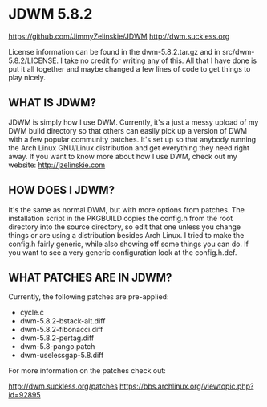 # JDWM 5.8.2
https://github.com/JimmyZelinskie/JDWM
http://dwm.suckless.org

License information can be found in the dwm-5.8.2.tar.gz and in src/dwm-5.8.2/LICENSE.
I take no credit for writing any of this. All that I have done is put it all together and maybe changed a few lines of code to get things to play nicely.

## WHAT IS JDWM?
JDWM is simply how I use DWM. Currently, it's a just a messy upload of my DWM build directory so that others can easily pick up a version of DWM with a few popular community patches. It's set up so that anybody running the Arch Linux GNU/Linux distribution and get everything they need right away.
If you want to know more about how I use DWM, check out my website:
http://jzelinskie.com

## HOW DOES I JDWM?
It's the same as normal DWM, but with more options from patches. The installation script in the PKGBUILD copies the config.h from the root directory into the source directory, so edit that one unless you change things or are using a distribution besides Arch Linux.
I tried to make the config.h fairly generic, while also showing off some things you can do. If you want to see a very generic configuration look at the config.h.def.

## WHAT PATCHES ARE IN JDWM?
Currently, the following patches are pre-applied:
* cycle.c
* dwm-5.8.2-bstack-alt.diff
* dwm-5.8.2-fibonacci.diff
* dwm-5.8.2-pertag.diff
* dwm-5.8-pango.patch
* dwm-uselessgap-5.8.diff

For more information on the patches check out:

http://dwm.suckless.org/patches
https://bbs.archlinux.org/viewtopic.php?id=92895
